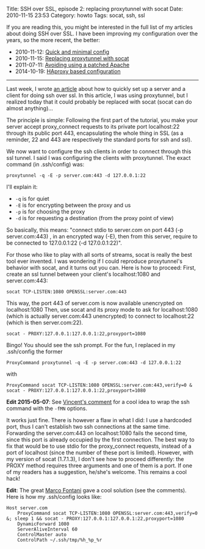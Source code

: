 Title: SSH over SSL, episode 2: replacing proxytunnel with socat
Date: 2010-11-15 23:53
Category: howto
Tags: socat, ssh, ssl

If you are reading this, you might be interested in the full list of my
articles about doing SSH over SSL. I have been improving my configuration
over the years, so the more recent, the better:

* 2010-11-12: [Quick and minimal config](/ssh-over-ssl-a-quick-and-minimal-config.html)
* 2010-11-15: [Replacing proxytunnel with socat](/ssh-over-ssl-episode-2-replacing-proxytunnel-with-socat.html)
* 2011-07-11: [Avoiding using a patched Apache](/ssh-over-ssl-episode-3-avoiding-using-a-patched-apache.html)
* 2014-10-19: [HAproxy based configuration](/ssh-over-ssl-episode-4-a-haproxy-based-configuration.html)

---

Last week, I wrote [an article][1] about how to quickly set up a server
and a client for doing ssh over ssl.  In this article, I was using
proxytunnel, but I realized today that it could probably be replaced with
socat (socat can do almost anything)...

The principle is simple: Following the first part of
the tutorial, you make your server accept proxy\_connect requests
to its private port localhost:22 through its public port 443,
encapsulating the whole thing in SSL (as a reminder, 22 and 443 are
respectively the standard ports for ssh and ssl).

We now want to configure the ssh clients in order to connect through this
ssl tunnel. I said I was configuring the clients with proxytunnel. The
exact command (in .ssh/config) was:

    proxytunnel -q -E -p server.com:443 -d 127.0.0.1:22

I'll explain it:

- `-q` is for quiet
- `-E` is for encrypting between the proxy and us
- `-p` is for choosing the proxy
- `-d` is for requesting a destination (from the proxy point of view)

So basically, this means: "connect stdio to server.com on port 443 (-p
server.com:443) , in an encrypted way (-E), then from this server, require
to be connected to 127.0.0.1:22 (-d 127.0.0.1:22)".

For those who like to play with all sorts of streams, socat is really the
best tool ever invented. I was wondering if I could reproduce
proxytunnel's behavior with socat, and it turns out you can. Here is how
to proceed: First, create an ssl tunnel between your client's
localhost:1080 and server.com:443:

    socat TCP-LISTEN:1080 OPENSSL:server.com:443

This way, the port 443 of server.com is now available unencrypted
on localhost:1080 Then, use socat and its proxy mode to ask for
localhost:1080 (which is actually server.com:443 unencrypted) to
connect to localhost:22 (which is then server.com:22).

    socat - PROXY:127.0.0.1:127.0.0.1:22,proxyport=1080

Bingo! You should see the ssh prompt. For the fun, I replaced in my
.ssh/config the former

    ProxyCommand proxytunnel -q -E -p server.com:443 -d 127.0.0.1:22

with

    ProxyCommand socat TCP-LISTEN:1080 OPENSSL:server.com:443,verify=0 & socat - PROXY:127.0.0.1:127.0.0.1:22,proxyport=1080

**Edit 2015-05-07**: See [Vincent's
comment](https://blog.chmd.fr/ssh-over-ssl-episode-2-replacing-proxytunnel-with-socat.html#comment-2010371675)
for a cool idea to wrap the ssh command with the `-fMN` options.

It works just fine. There is however a flaw in what I did: I use a
hardcoded port, thus I can't establish two ssh connections at the
same time. Forwarding the server.com:443 on localhost:1080 fails
the second time, since this port is already occupied by the first
connection. The best way to fix that would be to use stdio for the
proxy\_connect requests, instead of a port of localhost (since the
number of these port is limited). However, with my version of socat
(1.7.1.3), I don't see how to proceed differently: the PROXY method
requires three arguments and one of them is a port. If one of my
readers has a suggestion, he/she's welcome. This remains a cool hack!

**Edit**: The great [Marco Fontani][2] gave a cool solution (see the
comments). Here is how my .ssh/config looks like:

    Host server.com
        ProxyCommand socat TCP-LISTEN:1080 OPENSSL:server.com:443,verify=0 &; sleep 1 && socat - PROXY:127.0.0.1:127.0.0.1:22,proxyport=1080
        DynamicForward 1080
        ServerAliveInterval 60
        ControlMaster auto
        ControlPath ~/.ssh/tmp/%h_%p_%r

[1]: ../ssh-over-ssl-a-quick-and-minimal-config.html
[2]: https://darkpan.com/
